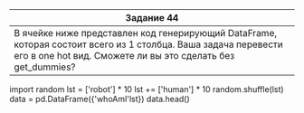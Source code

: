 | Задание 44 |
| --- |
| В ячейке ниже представлен код генерирующий DataFrame, которая состоит всего из 1 столбца. Ваша задача перевести его в one hot вид. Сможете ли вы это сделать без get_dummies?


import random
lst = ['robot'] * 10
lst += ['human'] * 10
random.shuffle(lst)
data = pd.DataFrame({'whoAmI'lst})
data.head()